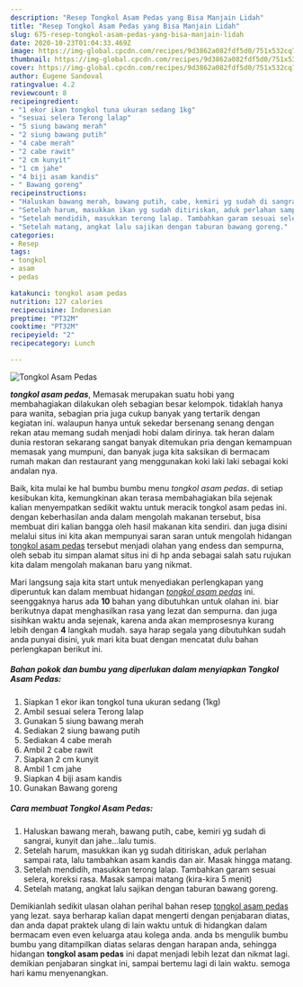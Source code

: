 ```yaml
---
description: "Resep Tongkol Asam Pedas yang Bisa Manjain Lidah"
title: "Resep Tongkol Asam Pedas yang Bisa Manjain Lidah"
slug: 675-resep-tongkol-asam-pedas-yang-bisa-manjain-lidah
date: 2020-10-23T01:04:33.469Z
image: https://img-global.cpcdn.com/recipes/9d3862a082fdf5d0/751x532cq70/tongkol-asam-pedas-foto-resep-utama.jpg
thumbnail: https://img-global.cpcdn.com/recipes/9d3862a082fdf5d0/751x532cq70/tongkol-asam-pedas-foto-resep-utama.jpg
cover: https://img-global.cpcdn.com/recipes/9d3862a082fdf5d0/751x532cq70/tongkol-asam-pedas-foto-resep-utama.jpg
author: Eugene Sandoval
ratingvalue: 4.2
reviewcount: 8
recipeingredient:
- "1 ekor ikan tongkol tuna ukuran sedang 1kg"
- "sesuai selera Terong lalap"
- "5 siung bawang merah"
- "2 siung bawang putih"
- "4 cabe merah"
- "2 cabe rawit"
- "2 cm kunyit"
- "1 cm jahe"
- "4 biji asam kandis"
- " Bawang goreng"
recipeinstructions:
- "Haluskan bawang merah, bawang putih, cabe, kemiri yg sudah di sangrai, kunyit dan jahe...lalu tumis."
- "Setelah harum, masukkan ikan yg sudah ditiriskan, aduk perlahan sampai rata, lalu tambahkan asam kandis dan air. Masak hingga matang."
- "Setelah mendidih, masukkan terong lalap. Tambahkan garam sesuai selera, koreksi rasa. Masak sampai matang (kira-kira 5 menit)"
- "Setelah matang, angkat lalu sajikan dengan taburan bawang goreng."
categories:
- Resep
tags:
- tongkol
- asam
- pedas

katakunci: tongkol asam pedas 
nutrition: 127 calories
recipecuisine: Indonesian
preptime: "PT32M"
cooktime: "PT32M"
recipeyield: "2"
recipecategory: Lunch

---
```



![Tongkol Asam Pedas](https://img-global.cpcdn.com/recipes/9d3862a082fdf5d0/751x532cq70/tongkol-asam-pedas-foto-resep-utama.jpg)

<b><i>tongkol asam pedas</i></b>, Memasak merupakan suatu hobi yang membahagiakan dilakukan oleh sebagian besar kelompok. tidaklah hanya para wanita, sebagian pria juga cukup banyak yang tertarik dengan kegiatan ini. walaupun hanya untuk sekedar bersenang senang dengan rekan atau memang sudah menjadi hobi dalam dirinya. tak heran dalam dunia restoran sekarang sangat banyak ditemukan pria dengan kemampuan memasak yang mumpuni, dan banyak juga kita saksikan di bermacam rumah makan dan restaurant yang menggunakan koki laki laki sebagai koki andalan nya.

Baik, kita mulai ke hal bumbu bumbu menu <i>tongkol asam pedas</i>. di setiap kesibukan kita, kemungkinan akan terasa membahagiakan bila sejenak kalian menyempatkan sedikit waktu untuk meracik tongkol asam pedas ini. dengan keberhasilan anda dalam mengolah makanan tersebut, bisa membuat diri kalian bangga oleh hasil makanan kita sendiri. dan juga disini melalui situs ini kita akan mempunyai saran saran untuk mengolah hidangan <u>tongkol asam pedas</u> tersebut menjadi olahan yang endess dan sempurna, oleh sebab itu simpan alamat situs ini di hp anda sebagai salah satu rujukan kita dalam mengolah makanan baru yang nikmat.




Mari langsung saja kita start untuk menyediakan perlengkapan yang diperuntuk kan dalam membuat hidangan <u><i>tongkol asam pedas</i></u> ini. seenggaknya harus ada <b>10</b> bahan yang dibutuhkan untuk olahan ini. biar berikutnya dapat menghasilkan rasa yang lezat dan sempurna. dan juga sisihkan waktu anda sejenak, karena anda akan memprosesnya kurang lebih dengan <b>4</b> langkah mudah. saya harap segala yang dibutuhkan sudah anda punyai disini, yuk mari kita buat dengan mencatat dulu bahan perlengkapan berikut ini.

<!--inarticleads1-->

##### Bahan pokok dan bumbu yang diperlukan dalam menyiapkan Tongkol Asam Pedas:

1. Siapkan 1 ekor ikan tongkol tuna ukuran sedang (1kg)
1. Ambil sesuai selera Terong lalap
1. Gunakan 5 siung bawang merah
1. Sediakan 2 siung bawang putih
1. Sediakan 4 cabe merah
1. Ambil 2 cabe rawit
1. Siapkan 2 cm kunyit
1. Ambil 1 cm jahe
1. Siapkan 4 biji asam kandis
1. Gunakan  Bawang goreng




<!--inarticleads2-->

##### Cara membuat Tongkol Asam Pedas:

1. Haluskan bawang merah, bawang putih, cabe, kemiri yg sudah di sangrai, kunyit dan jahe...lalu tumis.
1. Setelah harum, masukkan ikan yg sudah ditiriskan, aduk perlahan sampai rata, lalu tambahkan asam kandis dan air. Masak hingga matang.
1. Setelah mendidih, masukkan terong lalap. Tambahkan garam sesuai selera, koreksi rasa. Masak sampai matang (kira-kira 5 menit)
1. Setelah matang, angkat lalu sajikan dengan taburan bawang goreng.




Demikianlah sedikit ulasan olahan perihal bahan resep <u>tongkol asam pedas</u> yang lezat. saya berharap kalian dapat mengerti dengan penjabaran diatas, dan anda dapat praktek ulang di lain waktu untuk di hidangkan dalam bermacam even even keluarga atau kolega anda. anda bs mengulik bumbu bumbu yang ditampilkan diatas selaras dengan harapan anda, sehingga hidangan <b>tongkol asam pedas</b> ini dapat menjadi lebih lezat dan nikmat lagi. demikian penjabaran singkat ini, sampai bertemu lagi di lain waktu. semoga hari kamu menyenangkan.
